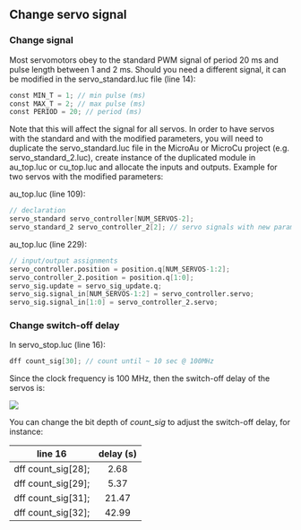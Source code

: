 ## Change servo signal

### Change signal

Most servomotors obey to the standard PWM signal of period 20 ms and pulse length between 1 and 2 ms. Should you need a different signal, it can be modified in the servo_standard.luc file (line 14):

```verilog
const MIN_T = 1; // min pulse (ms)  
const MAX_T = 2; // max pulse (ms)  
const PERIOD = 20; // period (ms)  
```

Note that this will affect the signal for all servos. In order to have servos with the standard and with the modified parameters, you will need to duplicate the servo_standard.luc file in the MicroAu or MicroCu project (e.g. servo_standard_2.luc), create instance of the duplicated module in au_top.luc or cu_top.luc and allocate the inputs and outputs. Example for two servos with the modified parameters:

au_top.luc (line 109):

```verilog
// declaration
servo_standard servo_controller[NUM_SERVOS-2];
servo_standard_2 servo_controller_2[2]; // servo signals with new parameters
```

au_top.luc (line 229):

```verilog
// input/output assignments
servo_controller.position = position.q[NUM_SERVOS-1:2];
servo_controller_2.position = position.q[1:0];
servo_sig.update = servo_sig_update.q;
servo_sig.signal_in[NUM_SERVOS-1:2] = servo_controller.servo;
servo_sig.signal_in[1:0] = servo_controller_2.servo;
```

### Change switch-off delay

In servo_stop.luc (line 16):

```verilog
dff count_sig[30]; // count until ~ 10 sec @ 100MHz
```

Since the clock frequency is 100 MHz, then the switch-off delay of the servos is:

<img src="https://render.githubusercontent.com/render/math?math=(2^{30}-1)*10^{-8} \approx 10.7 s">

You can change the bit depth of *count_sig* to adjust the switch-off delay, for instance:

|      line 16       | delay (s) |
| :----------------: | :-------: |
| dff count_sig[28]; |   2.68    |
| dff count_sig[29]; |   5.37    |
| dff count_sig[31]; |   21.47   |
| dff count_sig[32]; |   42.99   |

